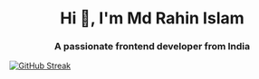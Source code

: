 <h1 align="center">Hi 👋, I'm Md Rahin Islam</h1>
<h3 align="center">A passionate frontend developer from India</h3>

[![GitHub Streak](https://github-readme-streak-stats.herokuapp.com?user=rahin100&theme=highcontrast&hide_border=true&card_width=497)](https://git.io/streak-stats)
